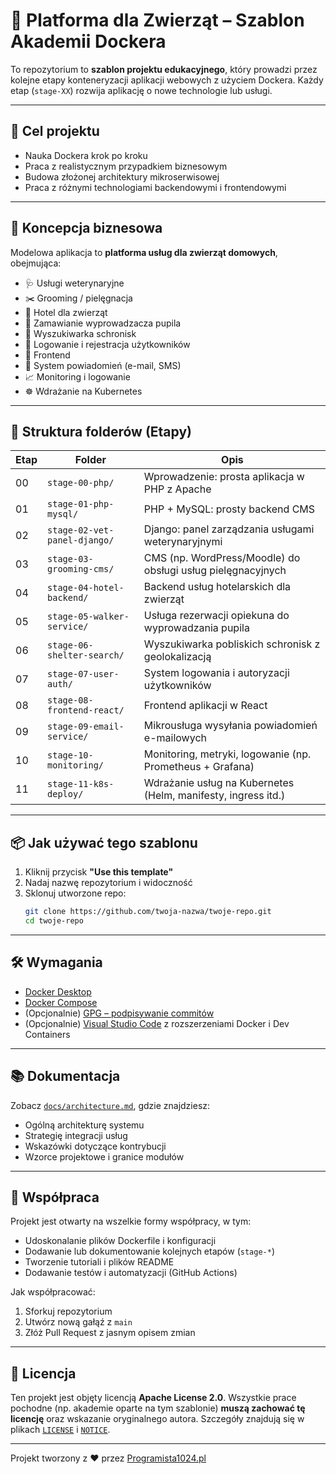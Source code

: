 # 🐾 Platforma dla Zwierząt – Szablon Akademii Dockera

To repozytorium to **szablon projektu edukacyjnego**, który prowadzi przez kolejne etapy konteneryzacji aplikacji webowych z użyciem Dockera. Każdy etap (`stage-XX`) rozwija aplikację o nowe technologie lub usługi.

---

## 🎯 Cel projektu

- Nauka Dockera krok po kroku
- Praca z realistycznym przypadkiem biznesowym
- Budowa złożonej architektury mikroserwisowej
- Praca z różnymi technologiami backendowymi i frontendowymi

---

## 🧠 Koncepcja biznesowa

Modelowa aplikacja to **platforma usług dla zwierząt domowych**, obejmująca:

- 🩺 Usługi weterynaryjne
- ✂️ Grooming / pielęgnacja
- 🏨 Hotel dla zwierząt
- 🚶 Zamawianie wyprowadzacza pupila
- 🐶 Wyszukiwarka schronisk
- 👤 Logowanie i rejestracja użytkowników
- 🎨 Frontend
- 📩 System powiadomień (e-mail, SMS)
- 📈 Monitoring i logowanie
- ☸️ Wdrażanie na Kubernetes

---

## 📁 Struktura folderów (Etapy)

| Etap | Folder                         | Opis                                                                 |
|------|--------------------------------|----------------------------------------------------------------------|
| 00   | `stage-00-php/`               | Wprowadzenie: prosta aplikacja w PHP z Apache                      |
| 01   | `stage-01-php-mysql/`         | PHP + MySQL: prosty backend CMS                                     |
| 02   | `stage-02-vet-panel-django/`  | Django: panel zarządzania usługami weterynaryjnymi                  |
| 03   | `stage-03-grooming-cms/`      | CMS (np. WordPress/Moodle) do obsługi usług pielęgnacyjnych         |
| 04   | `stage-04-hotel-backend/`     | Backend usług hotelarskich dla zwierząt                             |
| 05   | `stage-05-walker-service/`    | Usługa rezerwacji opiekuna do wyprowadzania pupila                 |
| 06   | `stage-06-shelter-search/`    | Wyszukiwarka pobliskich schronisk z geolokalizacją                  |
| 07   | `stage-07-user-auth/`         | System logowania i autoryzacji użytkowników                         |
| 08   | `stage-08-frontend-react/`    | Frontend aplikacji w React                                          |
| 09   | `stage-09-email-service/`     | Mikrousługa wysyłania powiadomień e-mailowych                       |
| 10   | `stage-10-monitoring/`        | Monitoring, metryki, logowanie (np. Prometheus + Grafana)           |
| 11   | `stage-11-k8s-deploy/`        | Wdrażanie usług na Kubernetes (Helm, manifesty, ingress itd.)       |

---

## 📦 Jak używać tego szablonu

1. Kliknij przycisk **"Use this template"**
2. Nadaj nazwę repozytorium i widoczność
3. Sklonuj utworzone repo:
   ```bash
   git clone https://github.com/twoja-nazwa/twoje-repo.git
   cd twoje-repo

---

## 🛠 Wymagania

- [Docker Desktop](https://www.docker.com/products/docker-desktop/)
- [Docker Compose](https://docs.docker.com/compose/)
- (Opcjonalnie) [GPG – podpisywanie commitów](https://docs.github.com/pl/authentication/managing-commit-signature-verification)
- (Opcjonalnie) [Visual Studio Code](https://code.visualstudio.com/) z rozszerzeniami Docker i Dev Containers

---

## 📚 Dokumentacja

Zobacz [`docs/architecture.md`](docs/architecture.md), gdzie znajdziesz:

- Ogólną architekturę systemu
- Strategię integracji usług
- Wskazówki dotyczące kontrybucji
- Wzorce projektowe i granice modułów

---

## 🤝 Współpraca

Projekt jest otwarty na wszelkie formy współpracy, w tym:

- Udoskonalanie plików Dockerfile i konfiguracji
- Dodawanie lub dokumentowanie kolejnych etapów (`stage-*`)
- Tworzenie tutoriali i plików README
- Dodawanie testów i automatyzacji (GitHub Actions)

Jak współpracować:
1. Sforkuj repozytorium
2. Utwórz nową gałąź z `main`
3. Złóż Pull Request z jasnym opisem zmian

---

## 📄 Licencja

Ten projekt jest objęty licencją **Apache License 2.0**.
Wszystkie prace pochodne (np. akademie oparte na tym szablonie) **muszą zachować tę licencję** oraz wskazanie oryginalnego autora.
Szczegóły znajdują się w plikach [`LICENSE`](LICENSE) i [`NOTICE`](NOTICE).

---

Projekt tworzony z ❤️ przez [Programista1024.pl](https://programista1024.pl)